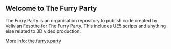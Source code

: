 <h2>Welcome to The Furry Party</h2>

The Furry Party is an organisation repository to publish code created by Velivian Fesothe for The Furry Party.
This includes UE5 scripts and anything else related to 3D video production.

More info: <a href="https://the.furrys.party">the.furrys.party</a>
